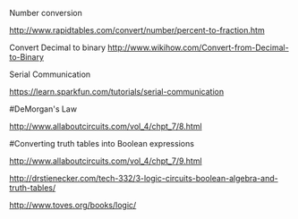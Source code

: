 Number conversion

http://www.rapidtables.com/convert/number/percent-to-fraction.htm 

Convert Decimal to binary
http://www.wikihow.com/Convert-from-Decimal-to-Binary 

Serial Communication

https://learn.sparkfun.com/tutorials/serial-communication 

#DeMorgan's Law

http://www.allaboutcircuits.com/vol_4/chpt_7/8.html 

#Converting truth tables into Boolean expressions 

http://www.allaboutcircuits.com/vol_4/chpt_7/9.html 

http://drstienecker.com/tech-332/3-logic-circuits-boolean-algebra-and-truth-tables/ 

http://www.toves.org/books/logic/ 